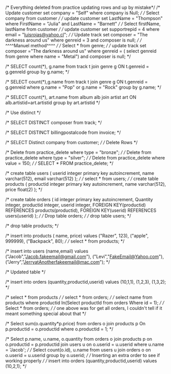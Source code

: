 /* Everything deleted from practice updating rows and up by mistake*/
/* Update customer set company = "Self" where company is Null; */
/* Select company from customer */
/* update customer set LastName = "Thompson" where FirstName = "Julia" and LastName = "Barnett" */
/* Select firstName, lastName from customer */
/* update customer 
set supportrepid = 4
where email = "luisrojas@yahoo.cl"; */
/* Update track 
set composer = "The darkness around us" where genreid = 3 and composer is null; */
/* ^^^^Manuel method^^^^ */
/* Select * from genre; */
/* update track
set composer ="The darkness around us"
where genreid = ( select genreid from genre where name = "Metal") 
and composer is null; */

/* SELECT count(*), g.name
from track t
join genre g ON t.genreid = g.genreId
group by g.name; */


/* SELECT count(*),g.name
from track t
join genre g ON t.genreid = g.genreid
where g.name = "Pop" or g.name = "Rock"
group by g.name; */

/* SELECT count(*), art.name
from album alb
join artist art ON alb.artistid=art.artistid
group by art.artistid */


/* Use distinct */

/* SELECT DISTINCT composer
from track; */

/* SELECT DISTINCT billingpostalcode
from invoice; */

/* SELECT Distinct company
from customer; */
/*  Delete Rows */

/* Delete from practice_delete where type = "bronze"; */
/* Delete from practice_delete where type = "silver"; */
/* Delete from practice_delete where value = 150; */
/* SELECT * FROM practice_delete; */


/* create table users (
userid integer primary key autoincrement,
name varchar(512),
  email varchar(512)
); */
/* select * from users; */
/* create table products (
  productid integer primary key autoincrement,
  name varchar(512),
  price float(2)
); */

/* create table orders (
  id integer primary key autoincrement,
Quantity integer,
productid integer,
  userid integer,
  FOREIGN KEY(productid) REFERENCES products(productid),
  FOREIGN KEY(userid) REFERENCES users(userid)
  ); */
/* Drop table orders; */
/* drop table users; */

/* drop table products; */

/* insert into products ( name, price)
values
("Razer", 123),
("apple", 999999),
("Backpack", 80);  */
/* select * from products; */

/* insert into users 
(name,email)
values
("Jacob","Jacob.fakeemail@gmail.com"),
("Levi","FakeEmail@Yahoo.com"),
("Jerry","JerryatAnotherfakeemail@mac.com"); */

/* Updated table */

/* insert into orders
(quantity,productid,userid)
values 
(10,1,1), 
(1,2,3), 
(1,3,2); */

/* select * from products */
/* select * from orders; */
/* select name 
from products 
where productid In(Select productId from orders Where id = 1); */
/* Select * from orders; */
/* one above was for get all orders, I couldn't tell if it meant something special about that */

/* Select sum(o.quantity*p.price)
from orders o
join products p On p.productid = o.productid
where o.productid = 1; */


/*  Select p.name, u.name, o.quantity
from orders o
join products p on o.productid = p.productid
join users u on o.userid = u.userid 
where u.name = 'Jacob';
 */
/* Select count(o.id), u.name 
from users u
join orders o on o.userid = u.userid 
group by o.userid; */
/* Inserting an extra order to see if working properly */
/*  insert into orders
(quantity,productid,userid)
values 
(10,2,1); */


